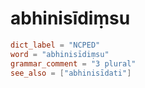 # abhinisīdiṃsu

``` toml
dict_label = "NCPED"
word = "abhinisīdiṃsu"
grammar_comment = "3 plural"
see_also = ["abhinisīdati"]
```

